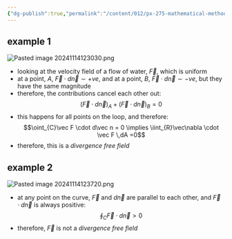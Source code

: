 ```yaml
---
{"dg-publish":true,"permalink":"/content/012/px-275-mathematical-methods/d-vector-integration/d3-green-s-theorem/px-275-d3f-physical-significance-of-the-divergence-theorem/","created":"2024-11-25T10:50:32.000+00:00","updated":"2024-11-26T10:05:51.118+00:00"}
---
```


## example 1 
![Pasted image 20241114123030.png](/img/user/pics/Pasted%20image%2020241114123030.png)
- looking at the velocity field of a flow of water, $\vec F$, which is uniform
- at a point, $A$, $\vec F \cdot d\vec n \sim+ve$, and at a point, ${} B$, $\vec F \cdot d\vec n \sim-ve$, but they have the same magnitude
- therefore, the contributions cancel each other out: 
$$(\vec F \cdot d\vec n)_{A} + (\vec F \cdot d\vec n)_B = 0$$
- this happens for all points on the loop, and therefore: 
$$\oint_{C}\vec F  \cdot d\vec n  = 0 \implies \iint_{R}\vec\nabla \cdot \vec F \,dA =0$$
- therefore, this is a *divergence free field*
## example 2
![Pasted image 20241114123720.png](/img/user/pics/Pasted%20image%2020241114123720.png)
- at any point on the curve, $\vec F$ and $d\vec n$ are parallel to each other, and $\vec F\cdot d\vec n$ is always positive: 
$$\oint_{C} \vec F \cdot d\vec n > 0$$
- therefore, $\vec F$ is not a *divergence free field*
